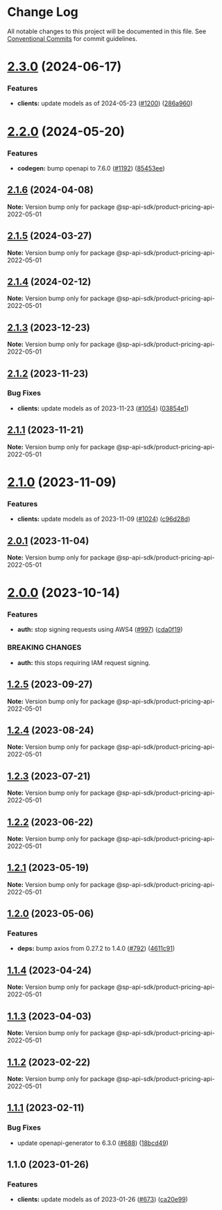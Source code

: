 # Change Log

All notable changes to this project will be documented in this file.
See [Conventional Commits](https://conventionalcommits.org) for commit guidelines.

# [2.3.0](https://github.com/bizon/selling-partner-api-sdk/compare/@sp-api-sdk/product-pricing-api-2022-05-01@2.2.0...@sp-api-sdk/product-pricing-api-2022-05-01@2.3.0) (2024-06-17)

### Features

* **clients:** update models as of 2024-05-23 ([#1200](https://github.com/bizon/selling-partner-api-sdk/issues/1200)) ([286a960](https://github.com/bizon/selling-partner-api-sdk/commit/286a9600e8e202ade6fba7f512dade74d65d4565))

# [2.2.0](https://github.com/bizon/selling-partner-api-sdk/compare/@sp-api-sdk/product-pricing-api-2022-05-01@2.1.6...@sp-api-sdk/product-pricing-api-2022-05-01@2.2.0) (2024-05-20)

### Features

* **codegen:** bump openapi to 7.6.0 ([#1192](https://github.com/bizon/selling-partner-api-sdk/issues/1192)) ([85453ee](https://github.com/bizon/selling-partner-api-sdk/commit/85453ee82ef861547ddc34254a28a59aac6ccc96))

## [2.1.6](https://github.com/bizon/selling-partner-api-sdk/compare/@sp-api-sdk/product-pricing-api-2022-05-01@2.1.5...@sp-api-sdk/product-pricing-api-2022-05-01@2.1.6) (2024-04-08)

**Note:** Version bump only for package @sp-api-sdk/product-pricing-api-2022-05-01

## [2.1.5](https://github.com/bizon/selling-partner-api-sdk/compare/@sp-api-sdk/product-pricing-api-2022-05-01@2.1.4...@sp-api-sdk/product-pricing-api-2022-05-01@2.1.5) (2024-03-27)

**Note:** Version bump only for package @sp-api-sdk/product-pricing-api-2022-05-01

## [2.1.4](https://github.com/bizon/selling-partner-api-sdk/compare/@sp-api-sdk/product-pricing-api-2022-05-01@2.1.3...@sp-api-sdk/product-pricing-api-2022-05-01@2.1.4) (2024-02-12)

**Note:** Version bump only for package @sp-api-sdk/product-pricing-api-2022-05-01

## [2.1.3](https://github.com/bizon/selling-partner-api-sdk/compare/@sp-api-sdk/product-pricing-api-2022-05-01@2.1.2...@sp-api-sdk/product-pricing-api-2022-05-01@2.1.3) (2023-12-23)

**Note:** Version bump only for package @sp-api-sdk/product-pricing-api-2022-05-01

## [2.1.2](https://github.com/bizon/selling-partner-api-sdk/compare/@sp-api-sdk/product-pricing-api-2022-05-01@2.1.1...@sp-api-sdk/product-pricing-api-2022-05-01@2.1.2) (2023-11-23)

### Bug Fixes

* **clients:** update models as of 2023-11-23 ([#1054](https://github.com/bizon/selling-partner-api-sdk/issues/1054)) ([03854e1](https://github.com/bizon/selling-partner-api-sdk/commit/03854e1fac67d337db278467b7ab5066889c0950))

## [2.1.1](https://github.com/bizon/selling-partner-api-sdk/compare/@sp-api-sdk/product-pricing-api-2022-05-01@2.1.0...@sp-api-sdk/product-pricing-api-2022-05-01@2.1.1) (2023-11-21)

**Note:** Version bump only for package @sp-api-sdk/product-pricing-api-2022-05-01

# [2.1.0](https://github.com/bizon/selling-partner-api-sdk/compare/@sp-api-sdk/product-pricing-api-2022-05-01@2.0.1...@sp-api-sdk/product-pricing-api-2022-05-01@2.1.0) (2023-11-09)

### Features

* **clients:** update models as of 2023-11-09 ([#1024](https://github.com/bizon/selling-partner-api-sdk/issues/1024)) ([c96d28d](https://github.com/bizon/selling-partner-api-sdk/commit/c96d28db41d13c3ae2b6ab018f1595cbe3e1a305))

## [2.0.1](https://github.com/bizon/selling-partner-api-sdk/compare/@sp-api-sdk/product-pricing-api-2022-05-01@2.0.0...@sp-api-sdk/product-pricing-api-2022-05-01@2.0.1) (2023-11-04)

**Note:** Version bump only for package @sp-api-sdk/product-pricing-api-2022-05-01

# [2.0.0](https://github.com/bizon/selling-partner-api-sdk/compare/@sp-api-sdk/product-pricing-api-2022-05-01@1.2.5...@sp-api-sdk/product-pricing-api-2022-05-01@2.0.0) (2023-10-14)

### Features

* **auth:** stop signing requests using AWS4 ([#997](https://github.com/bizon/selling-partner-api-sdk/issues/997)) ([cda0f19](https://github.com/bizon/selling-partner-api-sdk/commit/cda0f190959b6e5b124446696f3efdcc7cfbadfe))

### BREAKING CHANGES

* **auth:** this stops requiring IAM request signing.

## [1.2.5](https://github.com/bizon/selling-partner-api-sdk/compare/@sp-api-sdk/product-pricing-api-2022-05-01@1.2.4...@sp-api-sdk/product-pricing-api-2022-05-01@1.2.5) (2023-09-27)

**Note:** Version bump only for package @sp-api-sdk/product-pricing-api-2022-05-01

## [1.2.4](https://github.com/bizon/selling-partner-api-sdk/compare/@sp-api-sdk/product-pricing-api-2022-05-01@1.2.3...@sp-api-sdk/product-pricing-api-2022-05-01@1.2.4) (2023-08-24)

**Note:** Version bump only for package @sp-api-sdk/product-pricing-api-2022-05-01

## [1.2.3](https://github.com/bizon/selling-partner-api-sdk/compare/@sp-api-sdk/product-pricing-api-2022-05-01@1.2.2...@sp-api-sdk/product-pricing-api-2022-05-01@1.2.3) (2023-07-21)

**Note:** Version bump only for package @sp-api-sdk/product-pricing-api-2022-05-01

## [1.2.2](https://github.com/bizon/selling-partner-api-sdk/compare/@sp-api-sdk/product-pricing-api-2022-05-01@1.2.1...@sp-api-sdk/product-pricing-api-2022-05-01@1.2.2) (2023-06-22)

**Note:** Version bump only for package @sp-api-sdk/product-pricing-api-2022-05-01

## [1.2.1](https://github.com/bizon/selling-partner-api-sdk/compare/@sp-api-sdk/product-pricing-api-2022-05-01@1.2.0...@sp-api-sdk/product-pricing-api-2022-05-01@1.2.1) (2023-05-19)

**Note:** Version bump only for package @sp-api-sdk/product-pricing-api-2022-05-01

## [1.2.0](https://github.com/bizon/selling-partner-api-sdk/compare/@sp-api-sdk/product-pricing-api-2022-05-01@1.1.4...@sp-api-sdk/product-pricing-api-2022-05-01@1.2.0) (2023-05-06)

### Features

* **deps:** bump axios from 0.27.2 to 1.4.0 ([#792](https://github.com/bizon/selling-partner-api-sdk/issues/792)) ([4611c91](https://github.com/bizon/selling-partner-api-sdk/commit/4611c91bc0ad05f77bee17feeb99fa231c60e7ed))

## [1.1.4](https://github.com/bizon/selling-partner-api-sdk/compare/@sp-api-sdk/product-pricing-api-2022-05-01@1.1.3...@sp-api-sdk/product-pricing-api-2022-05-01@1.1.4) (2023-04-24)

**Note:** Version bump only for package @sp-api-sdk/product-pricing-api-2022-05-01

## [1.1.3](https://github.com/bizon/selling-partner-api-sdk/compare/@sp-api-sdk/product-pricing-api-2022-05-01@1.1.2...@sp-api-sdk/product-pricing-api-2022-05-01@1.1.3) (2023-04-03)

**Note:** Version bump only for package @sp-api-sdk/product-pricing-api-2022-05-01

## [1.1.2](https://github.com/bizon/selling-partner-api-sdk/compare/@sp-api-sdk/product-pricing-api-2022-05-01@1.1.1...@sp-api-sdk/product-pricing-api-2022-05-01@1.1.2) (2023-02-22)

**Note:** Version bump only for package @sp-api-sdk/product-pricing-api-2022-05-01

## [1.1.1](https://github.com/bizon/selling-partner-api-sdk/compare/@sp-api-sdk/product-pricing-api-2022-05-01@1.1.0...@sp-api-sdk/product-pricing-api-2022-05-01@1.1.1) (2023-02-11)

### Bug Fixes

* update openapi-generator to 6.3.0 ([#688](https://github.com/bizon/selling-partner-api-sdk/issues/688)) ([18bcd49](https://github.com/bizon/selling-partner-api-sdk/commit/18bcd493bd977b8b6b7e98358420f08574fef0ac))

## 1.1.0 (2023-01-26)

### Features

* **clients:** update models as of 2023-01-26 ([#673](https://github.com/bizon/selling-partner-api-sdk/issues/673)) ([ca20e99](https://github.com/bizon/selling-partner-api-sdk/commit/ca20e99706ebeebb90d385c5f3978393419de0f0))
